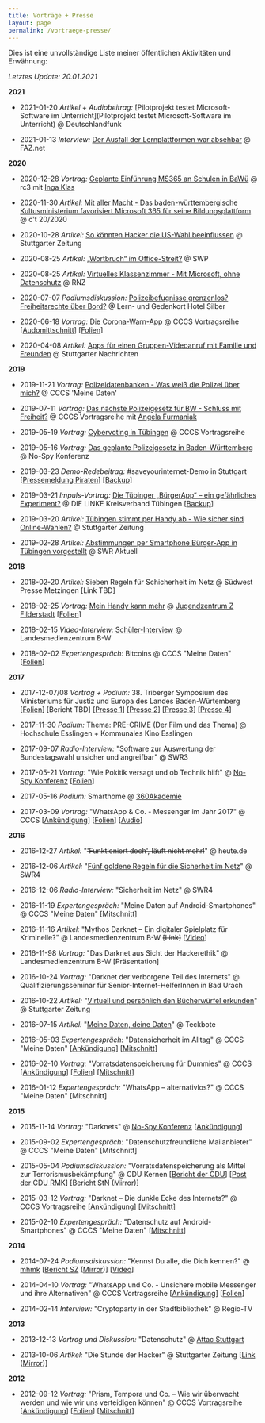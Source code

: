 ```yaml
---
title: Vorträge + Presse
layout: page
permalink: /vortraege-presse/
---
```


Dies ist eine unvollständige Liste meiner öffentlichen Aktivitäten und Erwähnung:

*Letztes Update: 20.01.2021*

**2021**

- 2021-01-20 *Artikel + Audiobeitrag:* [Pilotprojekt testet Microsoft-Software im Unterricht](Pilotprojekt testet Microsoft-Software im Unterricht) @ Deutschlandfunk

- 2021-01-13 *Interview:* [Der Ausfall der Lernplattformen war absehbar](https://www.faz.net/aktuell/karriere-hochschule/interview-mit-it-spezialist-ueber-ausfall-der-lernplattformen-17143673.html?printPagedArticle=true#pageIndex_2) @ FAZ.net

**2020**

- 2020-12-28 *Vortrag:* [Geplante Einführung MS365 an Schulen in BaWü](https://media.ccc.de/v/cccs-rc3-ms365bw) @ rc3 mit [Inga Klas](https://mastodon.social/@ingaklas)

- 2020-11-30 *Artikel:* [ Mit aller Macht - Das baden-württembergische Kultusministerium favorisiert Microsoft 365 für seine Bildungsplattform](https://www.heise.de/select/ct/2020/20/2024109011809345132) @ c't 20/2020 

- 2020-10-28 *Artikel:* [So könnten Hacker die US-Wahl beeinflussen](https://www.stuttgarter-zeitung.de/inhalt.digitale-wahlmanipulation-so-koennten-hacker-die-us-wahl-beeinflussen.69e10441-532c-4875-bed9-db7104d9658b.html?reduced=true) @ Stuttgarter Zeitung

- 2020-08-25 *Artikel:* [„Wortbruch“ im Office-Streit?](https://www.neckar-chronik.de/Nachrichten/Wortbruch-im-Office-Streit-469210.html) @ SWP

- 2020-08-25 *Artikel:* [Virtuelles Klassenzimmer - Mit Microsoft, ohne Datenschutz](https://www.rnz.de/politik/suedwest_artikel,-virtuelles-klassenzimmer-mit-microsoft-ohne-datenschutz-_arid,539163.html) @ RNZ

- 2020-07-07 *Podiumsdiskussion:* [Polizeibefugnisse grenzenlos? Freiheitsrechte über Bord?](https://hotel-silber.de/?p=3144) @ Lern- und Gedenkort Hotel Silber 

- 2020-06-18 *Vortrag:* [Die Corona-Warn-App](https://www.cccs.de/events/202006-corona-warnapp/) @ CCCS Vortragsreihe [[Audomittschnitt](https://www.cccs.de/data/events/202006-corona-warnapp/202006-corona-warnapp.mp3)] [[Folien](https://stefan.leibfarth.org/slides/coronawarnapp.stadtbib/)]

- 2020-04-08 *Artikel:* [Apps für einen Gruppen-Videoanruf mit Familie und Freunden](https://www.stuttgarter-nachrichten.de/inhalt.zoom-houseparty-skype-und-co-apps-fuer-einen-gruppen-videoanruf-mit-familie-und-freunden.9c3625ef-7b6a-483f-a3cf-bb4d5904b1e7.html) @ Stuttgarter Nachrichten

**2019**

- 2019-11-21 *Vortrag:* [Polizeidatenbanken - Was weiß die Polizei über mich?](https://www.cccs.de/activities/201911-polizeidatenbanken/) @ CCCS 'Meine Daten'

- 2019-07-11 *Vortrag:* [Das nächste Polizeigesetz für BW - Schluss mit Freiheit?](https://www.cccs.de/events/201907-nopolgbw/) @ CCCS Vortragsreihe mit [Angela Furmaniak](https://twitter.com/AngelaFurmaniak)

- 2019-05-19 *Vortrag:* [Cybervoting in Tübingen](https://www.cccs.de/events/201905-cybervoting-tue/) @ CCCS Vortragsreihe

- 2019-05-16 *Vortrag:* [Das geplante Polizeigesetz in Baden-Württemberg](https://no-spy.org/8-no-spy-konferenz-8nsk/) @ No-Spy Konferenz

- 2019-03-23 *Demo-Redebeitrag:* #saveyourinternet-Demo in Stuttgart [[Pressemeldung Piraten](https://piratenpartei-bw.de/2019/03/23/ueber-10-000-menschen-demonstrieren-fuer-ein-freies-netz-saveyourinternet-in-stuttgart/)] [[Backup](/assets/2019/Backup_2019-03-23.png)]

- 2019-03-21 *Impuls-Vortrag:*  [Die Tübinger „BürgerApp“ – ein gefährliches Experiment?](https://www.tuebinger-linke.de/die-tuebinger-buergerapp-ein-gefaehrliches-experiment/) @ DIE LINKE Kreisverband Tübingen [[Backup](/assets/2019/Backup_2019-03-21.png)]

- 2019-03-20 *Artikel:* [Tübingen stimmt per Handy ab - Wie sicher sind Online-Wahlen?](https://www.stuttgarter-zeitung.de/inhalt.abstimmung-per-smartphone-wie-sicher-sind-online-wahlen.f08058ca-d6b2-438d-af19-c0b5f6f64b61.html) @ Stuttgarter Zeitung 

- 2019-02-28 *Artikel:* [Abstimmungen per Smartphone Bürger-App in Tübingen vorgestellt](/assets/2019/Backup_2019-02-28.png) @ SWR Aktuell

**2018**

- 2018-02-20 *Artikel:* Sieben Regeln für Schicherheit im Netz @ Südwest Presse Metzingen [Link TBD]

- 2018-02-25 *Vortrag:* [Mein Handy kann mehr](https://web.archive.org/web/20180831004550/http://z-filderstadt.de/mein-handy-kann-mehr/) @ [Jugendzentrum Z Filderstadt](http://z-filderstadt.de) [[Folien](https://stefan.leibfarth.org/slides/handy.z-filderstadt/)]

- 2018-02-15 *Video-Interview:* [Schüler-Interview](https://www.youtube.com/watch?v=c_rc6Cm6WvQ) @ Landesmedienzentrum B-W

- 2018-02-02 *Expertengespräch:* Bitcoins @ CCCS "Meine Daten" [[Folien](https://stefan.leibfarth.org/slides/bitcoin.stadtbib)]
 
**2017**

- 2017-12-07/08 *Vortrag + Podium:* 38. Triberger Symposium des Ministeriums für Justiz und Europa des Landes Baden-Würtemberg [[Folien](https://stefan.leibfarth.org/slides/grundrechte.triberg/)] [Bericht TBD] [[Presse 1](https://www.morgenweb.de/mannheimer-morgen_artikel,-laender-wildwest-im-weltweiten-web-_arid,1163281.html)] [[Presse 2](https://www.suedkurier.de/region/schwarzwald-baar-heuberg/triberg/Darknet-wichtiges-Thema-beim-Symposium;art410964,9532112)] [[Presse 3](https://www.schwarzwaelder-bote.de/inhalt.triberg-sicherheit-im-internet-steht-im-fokus.1ae9fa3c-0489-4113-a063-318bc578fcfb.html)] [[Presse 4](https://www.suedkurier.de/region/schwarzwald-baar-heuberg/triberg/38-Juristensymposium-im-Triberger-Kurhaus-Sicherheit-im-Internet-steht-jetzt-im-Fokus;art410964,9530781)]

- 2017-11-30 *Podium:* Thema: PRE-CRIME (Der Film und das Thema) @ Hochschule Esslingen + Kommunales Kino Esslingen

- 2017-09-07 *Radio-Interview:* "Software zur Auswertung der Bundestagswahl unsicher und angreifbar" @ SWR3

- 2017-05-21 *Vortrag:* "Wie Pokitik versagt und ob Technik hilft" @ [No-Spy Konferenz](https://no-spy.org/) [[Folien](/slides/politikversagen.no-spy/#/)]

- 2017-05-16 *Podium:* Smarthome @ [360Akademie](http://www.360akademie.de/)

- 2017-03-09 *Vortrag:* "WhatsApp & Co. - Messenger im Jahr 2017" @ CCCS [[Ankündigung](https://www.cccs.de/events/201703-messenger/)] [[Folien](/slides/whatsapp17/)] [[Audio](http://mp3.3durch3.de/2017-03-10_20170309_cccs_messenger.mp3)]

**2016**

- 2016-12-27 *Artikel:* "~~'Funktioniert doch', läuft nicht mehr!~~" @ heute.de 

- 2016-12-06 *Artikel:* "[Fünf goldene Regeln für die Sicherheit im Netz](https://web.archive.org/web/20171011205733/https://www.swr.de/swr4/bw/tipps/sicher-im-internet/-/id=258208/did=18607994/nid=258208/1t3r2zj/)" @ SWR4 

- 2016-12-06 *Radio-Interview:* "Sicherheit im Netz" @ SWR4 

- 2016-11-19 *Expertengespräch:* "Meine Daten auf Android-Smartphones" @ CCCS "Meine Daten" [Mitschnitt]

- 2016-11-16 *Artikel:* "Mythos Darknet – Ein digitaler Spielplatz für Kriminelle?" @ Landesmedienzentrum B-W ~~[Link]~~ [[Video](https://www.youtube.com/watch?v=bas9zr2_akg)]

- 2016-11-98 *Vortrag:* "Das Darknet aus Sicht der Hackerethik" @ Landesmedienzentrum B-W [Präsentation]

- 2016-10-24 *Vortrag:* "Darknet  der verborgene Teil
des Internets" @ Qualifizierungsseminar für Senior-Internet-HelferInnen in Bad Urach

- 2016-10-22 *Artikel:* "[Virtuell und persönlich den Bücherwürfel erkunden](http://www.stuttgarter-zeitung.de/inhalt.fuenf-jahre-stadtbibliothek-stuttgart-virtuell-und-persoenlich-den-buecherwuerfel-erkunden.5da680f8-b769-4d3c-b4c2-fa501915e2e3.html)" @ Stuttgarter Zeitung

- 2016-07-15 *Artikel:* "[Meine Daten, deine Daten](https://www.teckbote.de/nachrichten/lokalnachrichten-weilheim-und-umgebung_artikel,-meine-daten-deine-daten-_arid,96900.html)" @ Teckbote 

- 2016-05-03 *Expertengespräch:* "Datensicherheit im Alltag" @ CCCS "Meine Daten" [[Ankündigung](http://rss.stadtbuecherei-stuttgart-audio.de/pg/?name=2016-05-25_03052016_meinedaten_datensicherheit.mp3)] [[Mitschnitt](http://rss.stadtbuecherei-stuttgart-audio.de/pg/download.php?filename=2016-05-25_03052016_meinedaten_datensicherheit.mp3)]

- 2016-02-10 *Vortrag:* "Vorratsdatenspeicherung für Dummies" @ CCCS [[Ankündigung](https://www.cccs.de/events/201603-vds/)] [[Folien](/slides/vds.cccs/)] [[Mitschnitt](http://rss.stadtbuecherei-stuttgart-audio.de/pg/download.php?filename=2016-04-21_2016_03_10_vorratsdatenspeicherung_fuer_dummys.mp3)]

- 2016-01-12 *Expertengespräch:* "WhatsApp – alternativlos?" @ CCCS "Meine Daten" [Mitschnitt]

**2015**

- 2015-11-14 *Vortrag:* "Darknets" @ [No-Spy Konferenz](https://no-spy.org/rueckblick/rueckblick-4-no-spy-konferenz/) [[Ankündigung](https://no-spy.org/2015/12/06/4nsk-darknets/)]

- 2015-09-02 *Expertengespräch:* "Datenschutzfreundliche Mailanbieter" @ CCCS "Meine Daten" [Mitschnitt]

- 2015-05-04 *Podiumsdiskussion:* "Vorratsdatenspeicherung als Mittel zur Terrorismusbekämpfung" @ CDU Kernen [[Bericht der CDU](http://www.cdu-kernen.de/index.php/2015/05/rund-100-besucher-bei-veranstaltung-zur-terrorabwehr/)] [[Post der CDU RMK](https://www.cdu-rems-murr.de/aktuelles/terrorgefahr-und-verbindungsdatenspeicherung/)] [[Bericht StN](https://www.stuttgarter-nachrichten.de/inhalt.kernen-im-remstal-terrorgefahr-als-tagesgeschaeft.5f556230-5b8f-4c71-b7df-d973dd363005.html) ([Mirror](/assets/2015/Podium_Vorratsdatenspeicherung_StN.png))]
  
- 2015-03-12 *Vortrag:* "Darknet &#8211; Die dunkle Ecke des Internets?" @ CCCS Vortragsreihe [[Ankündigung](https://www.cccs.de/events/201503-darknet/)] [[Mitschnitt](https://www.cccs.de/data/events/201503-darknet/201503-darknet.mp3)]

- 2015-02-10 *Expertengespräch:* "Datenschutz auf Android-Smartphones" @ CCCS "Meine Daten" [[Mitschnitt](http://www.stadtbuecherei-stuttgart-audio.de/MeineDaten/2015_02_10_Datenschutz_Android_Smartphones.mp3)]

**2014**
  
- 2014-07-24 *Podiumsdiskussion:* "Kennst Du alle, die Dich kennen?" @ [mhmk](https://www.macromedia-fachhochschule.de/hochschule/standorte/campus-stuttgart.html) [[Bericht SZ](https://www.stuttgarter-zeitung.de/inhalt.podiumsdiskussion-in-stuttgart-die-freiheit-dinge-zu-verbergen-ist-bedroht.fdb9bb2c-ef3b-4e73-aae9-18d551086268.html) ([Mirror](/assets/2014/KennstDu_SZ.png))] [[Video](/assets/2014/KennstDu_Video.mp4)] 

- 2014-04-10 *Vortrag:* "WhatsApp und Co. - Unsichere mobile Messenger und ihre Alternativen" @ CCCS Vortragsreihe [[Ankündigung](https://www.cccs.de/events/201404-unsichere-messenger-alternativen/)] [[Folien](/assets/2014/Vortrag-Messenger.pdf)]

- 2014-02-14 *Interview:* "Cryptoparty in der Stadtbibliothek" @ Regio-TV 

**2013**

- 2013-12-13 *Vortrag und Diskussion:* "Datenschutz" @ [Attac Stuttgart](http://www.attac-netzwerk.de/stuttgart/startseite/)

- 2013-10-06 *Artikel:* "Die Stunde der Hacker" @ Stuttgarter Zeitung [[Link](http://www.stuttgarter-zeitung.de/inhalt.hacker-in-stuttgart-die-stunde-der-hacker.96326ceb-5afa-4570-ad58-dbf92088617e.html) ([Mirror](/assets/2013/20131005_STZ_D_STZ_003.pdf))]

**2012**
  
- 2012-09-12 *Vortrag:* "Prism, Tempora und Co. &#8211; Wie wir überwacht werden und wie wir uns verteidigen können" @ CCCS Vortragsreihe [[Ankündigung](https://www.cccs.de/events/201309-prism-tempora-und-co/)] [[Folien](/assets/2014/Vortrag-Prism.pdf)] [[Mitschnitt](https://www.cccs.de/data/events/201309-prism-tempora-und-co/CCCS12092013.mp3)]
